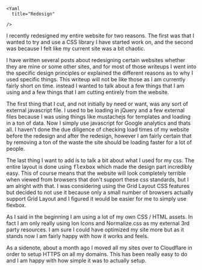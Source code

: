 ```!jsx
<Yaml
  title="Redesign"

/>
```

I recently redesigned my entire website for two reasons. The first was that I wanted to try and use a CSS library I have started work on, and the second was because I felt like my current site was a bit chaotic.

I have written several posts about redesigning certain websites whether they are mine or some other sites, and for most of those writeups I went into the specific design principles or explained the different reasons as to why I used specific things. This writeup will not be like those as I am currently fairly short on time. instead I wanted to talk about a few things that I am using and a few things that I am cutting entirely from the website.

The first thing that I cut, and not initially by need or want, was any sort of external javascript file. I used to be loading in jQuery and a few external files because I was using things like mustachejs for templates and loading in a ton of data. Now I simply use javascript for Google analytics and thats all. I haven't done the due diligence of checking load times of my website before the redesign and after the redesign, however I am fairly certain that by removing a ton of the waste the site should be loading faster for a lot of people.

The last thing I want to add is to talk a bit about what I used for my css. The entire layout is done using <kbd>flexbox</kbd> which made the design part incredibly easy. This of course means that the website will look completely terrible when viewed from browsers that don't support these css standards, but I am alright with that. I was considering using the Grid Layout CSS features but decided to not use it because only a small number of browsers actually support Grid Layout and I figured it would be easier for me to simply use flexbox.

As I said in the beginning I am using a lot of my own CSS / HTML assets. In fact I am only really using Ion Icons and Normalize.css as my external 3rd party resources. I am sure I could have optimized my site more but as it stands now I am fairly happy with how it works and feels.

As a sidenote, about a month ago I moved all my sites over to Cloudflare in order to setup HTTPS on all my domains. This has been really easy to do and I am happy with how simple it was to actually setup.
